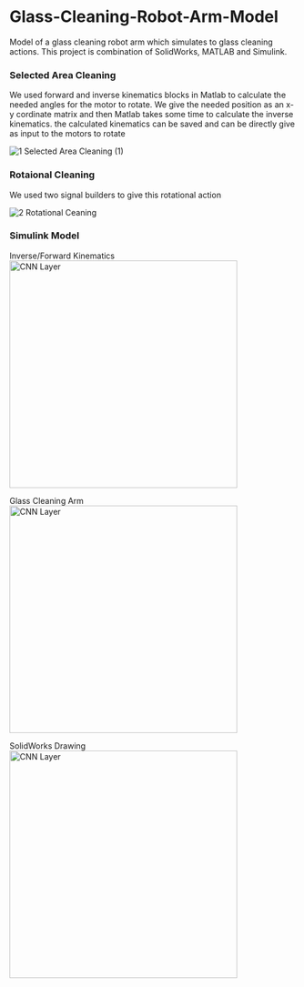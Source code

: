 # Glass-Cleaning-Robot-Arm-Model
Model of a glass cleaning robot arm which simulates to glass cleaning actions. This project is combination of SolidWorks, MATLAB and Simulink.

### Selected Area Cleaning
We used forward and inverse kinematics blocks in Matlab to calculate the needed angles for the motor to rotate. We give the needed position as an x-y cordinate matrix and then Matlab takes some time to calculate the inverse kinematics. the calculated kinematics can be saved and can be directly give as input to the motors to rotate

![1 Selected Area Cleaning (1)](https://github.com/user-attachments/assets/fb7338c5-9a79-4ece-8fd6-51292ebf8674)

### Rotaional Cleaning
We used two signal builders to give this rotational action

![2 Rotational Ceaning](https://github.com/user-attachments/assets/a4a7964a-569b-4fc3-9155-cc96bc81f95e)

### Simulink Model
Inverse/Forward Kinematics
<img src="https://github.com/user-attachments/assets/b8e872d3-bcc4-48d6-beb8-547c682c23fc" alt="CNN Layer" width="400"/>

Glass Cleaning Arm
<img src="https://github.com/user-attachments/assets/c77447f3-1899-48b2-8d01-c1a5d8e0e42c" alt="CNN Layer" width="400"/>

SolidWorks Drawing
<img src="https://github.com/user-attachments/assets/5d04d014-d32c-467f-8374-2f70d3e43ce5" alt="CNN Layer" width="400"/>
